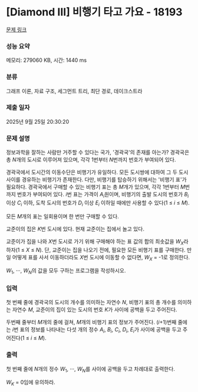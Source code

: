 # [Diamond III] 비행기 타고 가요 - 18193 

[문제 링크](https://www.acmicpc.net/problem/18193) 

### 성능 요약

메모리: 279060 KB, 시간: 1440 ms

### 분류

그래프 이론, 자료 구조, 세그먼트 트리, 최단 경로, 데이크스트라

### 제출 일자

2025년 9월 25일 20:30:20

### 문제 설명

<p>정보과학을 잘하는 사람만 거주할 수 있다는 국가, '경곽국'의 존재를 아는가? 경곽국은 총 <em>N</em>개의 도시로 이루어져 있으며, 각각 1번부터 <em>N</em>번까지 번호가 부여되어 있다.</p>

<p>경곽국에서 도시간의 이동수단은 비행기가 유일하다. 모든 도시쌍에 대하여 그 두 도시 사이를 경유하는 비행기가 존재한다. 다만, 비행기를 탑승하기 위해서는 '비행기 표'가 필요하다. 경곽국에서 구매할 수 있는 비행기 표는 총 <em>M</em>개가 있으며, 각각 1번부터 <em>M</em>번까지 번호가 부여되어 있다. <em>i</em>번 표는 가격이 <em>A<sub>i</sub></em>원이며, 비행기의 출발 도시의 번호가 <em>B<sub>i</sub></em> 이상 <em>C<sub>i</sub></em> 이하, 도착 도시의 번호가 <em>D<sub>i</sub></em> 이상 <em>E<sub>i</sub></em> 이하일 때에만 사용할 수 있다(1 ≤ <em>i</em> ≤ <em>M</em>).</p>

<p>모든 <em>M</em>개의 표는 일회용이며 한 번만 구매할 수 있다.</p>

<p>교준이의 집은 <em>K</em>번 도시에 있다. 현재 교준이는 집에서 놀고 있다.</p>

<p>교준이가 집을 나와 <em>X</em>번 도시로 가기 위해 구매해야 하는 표 값의 합의 최솟값을 <em>W<sub>X</sub></em>라 하자(1 ≤ <em>X</em> ≤ <em>N</em>). 단, 교준이는 집을 나오기 전에, 필요한 모든 비행기 표를 구매한다. 만일 어떻게 표를 사서 이동하더라도 <em>X</em>번 도시에 이동할 수 없다면, <em>W<sub>X</sub></em> = -1로 정의한다.</p>

<p><em>W</em><sub>1</sub>, ···, <em>W<sub>N</sub></em>의 값을 모두 구하는 프로그램을 작성하시오.</p>

### 입력 

 <p>첫 번째 줄에 경곽국의 도시의 개수를 의미하는 자연수 <em>N</em>, 비행기 표의 총 개수를 의미하는 자연수 <em>M</em>, 교준이의 집이 있는 도시의 번호 <em>K</em>가 사이에 공백을 두고 주어진다.</p>

<p>두번째 줄부터 <em>M</em>개의 줄에 걸쳐, <em>M</em>개의 비행기 표의 정보가 주어진다. (<em>i</em>+1)번째 줄에는 <em>i</em>번 표의 정보를 나타내는 다섯 개의 정수 <em>A<sub>i</sub></em>, <em>B<sub>i</sub></em>, <em>C<sub>i</sub></em>, <em>D<sub>i</sub></em>, <em>E<sub>i</sub></em>가 사이에 공백을 두고 주어진다(1 ≤ <em>i</em> ≤ <em>M</em>).</p>

### 출력 

 <p>첫 번째 줄에 <em>N</em>개의 정수 <em>W</em><sub>1</sub>, ···, <em>W<sub>N</sub></em>를 사이에 공백을 두고 차례대로 출력한다.</p>

<p><em>W<sub>K</sub></em> = 0임에 유의하라.</p>

